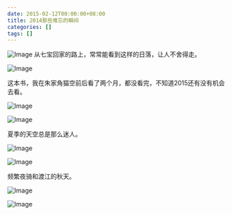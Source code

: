 ```yaml
---
date: 2015-02-12T00:00:00+08:00
title: 2014那些难忘的瞬间
categories: []
tags: []
---
```

![Image](/_image/2015-02-12/6114850849116784060.jpg)
从七宝回家的路上，常常能看到这样的日落，让人不舍得走。



![Image](/_image/2015-02-12/6114852068887496197.jpg)

这本书，我在朱家角猫空前后看了两个月，都没看完，不知道2015还有没有机会去看。

![Image](/_image/2015-02-12/6114855496271398630.jpg)

![Image](/_image/2015-02-12/6114855509156300522.jpg)

夏季的天空总是那么迷人。

![Image](/_image/2015-02-12/6114858403964258222.jpg)

![Image](/_image/2015-02-12/6114858425439094705.jpg)

频繁夜骑和渡江的秋天。

![Image](/_image/2015-02-12/6114868479957535352.jpg)

![Image](/_image/2015-02-12/6114871795672288118.jpg)
